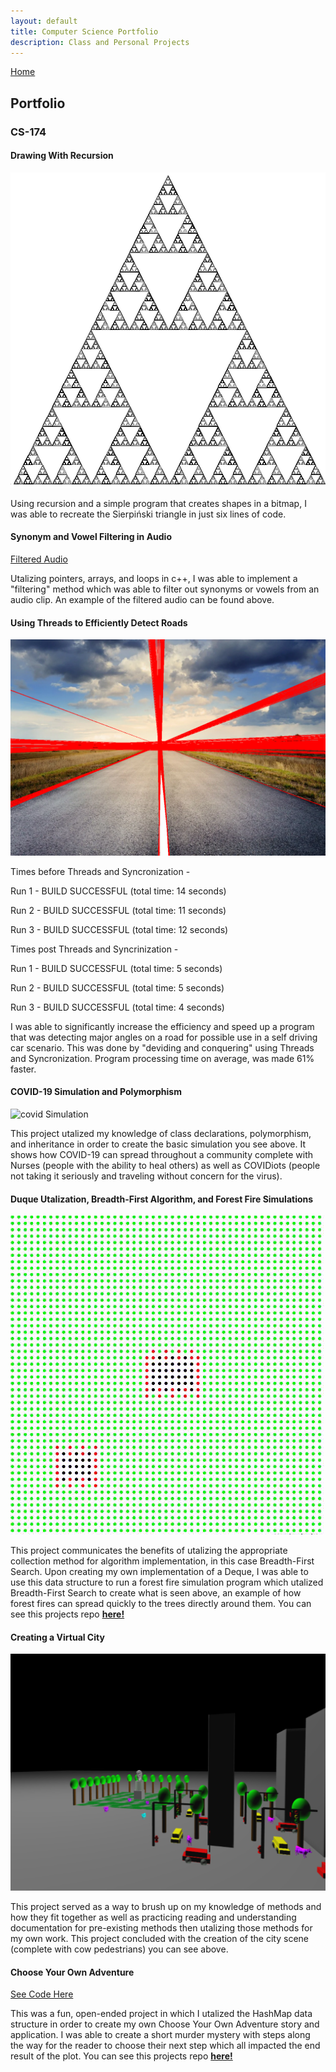```yaml
---
layout: default
title: Computer Science Portfolio
description: Class and Personal Projects
---
```


[Home](https://bentdoug.github.io/index.html)

## Portfolio

### CS-174

#### Drawing With Recursion
![Sierpiński triangle](https://github.com/bentdoug/bentdoug.github.io/blob/main/CS-174%20Portfolio/recursivedrawingresult.png?raw=true)

Using recursion and a simple program that creates shapes in a bitmap, I was able to recreate the Sierpiński triangle in just six lines of code.

#### Synonym and Vowel Filtering in Audio
[Filtered Audio](https://ursinuscollege365-my.sharepoint.com/:u:/g/personal/bedouglas_ursinus_edu/EUH6Z2ezxpxDtfLvKHxxVsIBwdLqeRDJd8hZigiODFY7eg?e=3YjH2l)

Utalizing pointers, arrays, and loops in c++, I was able to implement a "filtering" method which was able to filter out synonyms or vowels from an audio clip. An example of the filtered audio can be found above.

#### Using Threads to Efficiently Detect Roads
![Processed Road](https://github.com/bentdoug/bentdoug.github.io/blob/main/CS-174%20Portfolio/RoadDetection-Threads/edges.png?raw=true)

Times before Threads and Syncronization - 

Run 1 - BUILD SUCCESSFUL (total time: 14 seconds)

Run 2 - BUILD SUCCESSFUL (total time: 11 seconds)

Run 3 - BUILD SUCCESSFUL (total time: 12 seconds)

Times post Threads and Syncrinization - 

Run 1 - BUILD SUCCESSFUL (total time: 5 seconds)

Run 2 - BUILD SUCCESSFUL (total time: 5 seconds)

Run 3 - BUILD SUCCESSFUL (total time: 4 seconds)


I was able to significantly increase the efficiency and speed up a program that was detecting major angles on a road for possible use in a self driving car scenario.  This was done by "deviding and conquering" using Threads and Syncronization.  Program processing time on average, was made 61% faster.

#### COVID-19 Simulation and Polymorphism
![covid Simulation](https://github.com/bentdoug/bentdoug.github.io/blob/main/CS-174%20Portfolio/covidpolymorphism.gif?raw=true)

This project utalized my knowledge of class declarations, polymorphism, and inheritance in order to create the basic simulation you see above. It shows how COVID-19 can spread throughout a community complete with Nurses (people with the ability to heal others) as well as COVIDiots (people not taking it seriously and traveling without concern for the virus).

#### Duque Utalization, Breadth-First Algorithm, and Forest Fire Simulations
![forest Fire](https://github.com/bentdoug/bentdoug.github.io/blob/main/CS-174%20Portfolio/deques_forestFires/dequefiregif.gif?raw=true)

This project communicates the benefits of utalizing the appropriate collection method for algorithm implementation, in this case Breadth-First Search.  Upon creating my own implementation of a Deque, I was able to use this data structure to run a forest fire simulation program which utalized Breadth-First Search to create what is seen above, an example of how forest fires can spread quickly to the trees directly around them.
You can see this projects repo [**here!**](https://github.com/bentdoug/HW3_DequeFires-main)

#### Creating a Virtual City
![Cowville](https://github.com/bentdoug/bentdoug.github.io/blob/main/CS-174%20Portfolio/cowville.PNG?raw=true)

This project served as a way to brush up on my knowledge of methods and how they fit together as well as practicing reading and understanding documentation for pre-existing methods then utalizing those methods for my own work.  This project concluded with the creation of the city scene (complete with cow pedestrians) you can see above.

#### Choose Your Own Adventure
[See Code Here](https://github.com/bentdoug/Choose-Your-Own-Adventure)

This was a fun, open-ended project in which I utalized the HashMap data structure in order to create my own Choose Your Own Adventure story and application.  I was able to create a short murder mystery with steps along the way for the reader to choose their next step which all impacted the end result of the plot.
You can see this projects repo [**here!**](https://github.com/bentdoug/Choose-Your-Own-Adventure)


